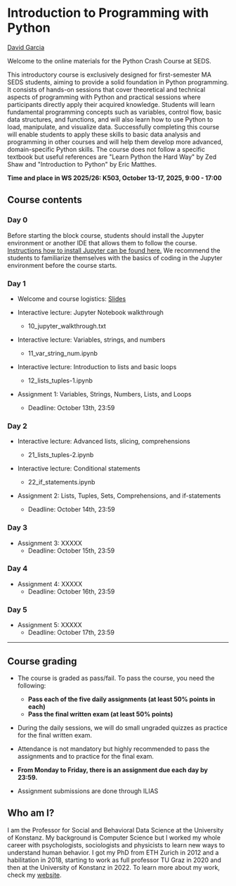 # Introduction to Programming with Python
[David Garcia](http://dgarcia.eu)

Welcome to the online materials for the Python Crash Course at SEDS.

This introductory course is exclusively designed for first-semester MA SEDS students, aiming to provide a solid foundation in Python programming. 
It consists of hands-on sessions that cover theoretical and technical aspects of programming with Python and practical sessions where participants directly apply their acquired knowledge.
Students will learn fundamental programming concepts such as variables, control flow, basic data structures, and functions, and will also learn how to use Python to load, manipulate, and visualize data. 
Successfully completing this course will enable students to apply these skills to basic data analysis and programming in other courses and will help them develop more advanced, domain-specific Python skills.
The course does not follow a specific textbook but useful references are "Learn Python the Hard Way" by Zed Shaw and "Introduction to Python" by Eric Matthes.

**Time and place in WS 2025/26: K503, October 13-17, 2025, 9:00 - 17:00**

## Course contents

### Day 0

Before starting the block course, students should install the Jupyter environment or another IDE that allows them to follow the course.
[Instructions how to install Jupyter can be found here.]()
We recommend the students to familiarize themselves with the basics of coding in the Jupyter environment before the course starts.


### Day 1

- Welcome and course logistics: [Slides]()

- Interactive lecture: Jupyter Notebook walkthrough
    - 10_jupyter_walkthrough.txt

- Interactive lecture: Variables, strings, and numbers
    - 11_var_string_num.ipynb

- Interactive lecture: Introduction to lists and basic loops
    - 12_lists_tuples-1.ipynb
    
- Assignment 1: Variables, Strings, Numbers, Lists, and Loops
  - Deadline: October 13th, 23:59

### Day 2

- Interactive lecture: Advanced lists, slicing, comprehensions
    - 21_lists_tuples-2.ipynb

- Interactive lecture: Conditional statements
    - 22_if_statements.ipynb

- Assignment 2: Lists, Tuples, Sets, Comprehensions, and if-statements
  - Deadline: October 14th, 23:59

### Day 3

- Assignment 3: XXXXX
  - Deadline: October 15th, 23:59

### Day 4

- Assignment 4: XXXXX
  - Deadline: October 16th, 23:59

### Day 5

- Assignment 5: XXXXX
  - Deadline: October 17th, 23:59

--------------------------------------------------


## Course grading

- The course is graded as pass/fail. To pass the course, you need the following:
  - **Pass each of the five daily assignments (at least 50% points in each)**
  - **Pass the final written exam (at least 50% points)**

- During the daily sessions, we will do small ungraded quizzes as practice for the final written exam.
- Attendance is not mandatory but highly recommended to pass the assignments and to practice for the final exam.
- **From Monday to Friday, there is an assignment due each day by 23:59.**
- Assignment submissions are done through ILIAS

## Who am I?

I am the Professor for Social and Behavioral Data Science at the University of Konstanz. My background is Computer Science but I worked my whole career with psychologists, sociologists and physicists 
to learn new ways to understand human behavior. I got my PhD from ETH Zurich in 2012 and a habilitation in 2018, starting to work as 
full professor TU Graz in 2020 and then at the University of Konstanz in 2022. To learn more about my work, check my 
[website](https://dgarcia.eu).
